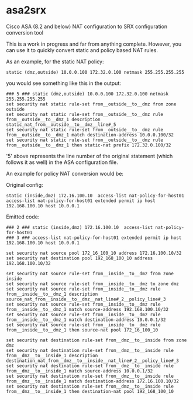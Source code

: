 # asa2srx
Cisco ASA (8.2 and below) NAT configuration to SRX configuration conversion tool

This is a work in progress and far from anything complete. However, you can use it to quickly convert static and policy based NAT rules.

As an example, for the static NAT policy:

```
static (dmz,outside) 10.0.0.100 172.32.0.100 netmask 255.255.255.255 
```

you would see something like this in the output:

```
### 5 ### static (dmz,outside) 10.0.0.100 172.32.0.100 netmask 255.255.255.255
set security nat static rule-set from__outside__to__dmz from zone outside
set security nat static rule-set from__outside__to__dmz rule from__outside__to__dmz_1 description static_nat_from__outside__to__dmz__line#_5
set security nat static rule-set from__outside__to__dmz rule from__outside__to__dmz_1 match destination-address 10.0.0.100/32
set security nat static rule-set from__outside__to__dmz rule from__outside__to__dmz_1 then static-nat prefix 172.32.0.100/32
```

'5' above represents the line number of the original statement (which follows it as well) in the ASA configuration file.


An example for policy NAT conversion would be:

Original config:

```
static (inside,dmz) 172.16.100.10  access-list nat-policy-for-host01
access-list nat-policy-for-host01 extended permit ip host 192.168.100.10 host 10.0.0.1
```

Emitted code:

```
### 2 ### static (inside,dmz) 172.16.100.10  access-list nat-policy-for-host01
### 3 ### access-list nat-policy-for-host01 extended permit ip host 192.168.100.10 host 10.0.0.1

set security nat source pool 172_16_100_10 address 172.16.100.10/32
set security nat destination pool 192_168_100_10 address 192.168.100.10/32

set security nat source rule-set from__inside__to__dmz from zone inside
set security nat source rule-set from__inside__to__dmz to zone dmz
set security nat source rule-set from__inside__to__dmz rule from__inside__to__dmz_1 description source_nat_from__inside__to__dmz__nat_line#_2__policy_line#_3
set security nat source rule-set from__inside__to__dmz rule from__inside__to__dmz_1 match source-address 192.168.100.10/32
set security nat source rule-set from__inside__to__dmz rule from__inside__to__dmz_1 match destination-address 10.0.0.1/32
set security nat source rule-set from__inside__to__dmz rule from__inside__to__dmz_1 then source-nat pool 172_16_100_10

set security nat destination rule-set from__dmz__to__inside from zone dmz
set security nat destination rule-set from__dmz__to__inside rule from__dmz__to__inside_1 description destination_nat_from__dmz__to__inside__nat_line#_2__policy_line#_3
set security nat destination rule-set from__dmz__to__inside rule from__dmz__to__inside_1 match source-address 10.0.0.1/32
set security nat destination rule-set from__dmz__to__inside rule from__dmz__to__inside_1 match destination-address 172.16.100.10/32
set security nat destination rule-set from__dmz__to__inside rule from__dmz__to__inside_1 then destination-nat pool 192_168_100_10
```



